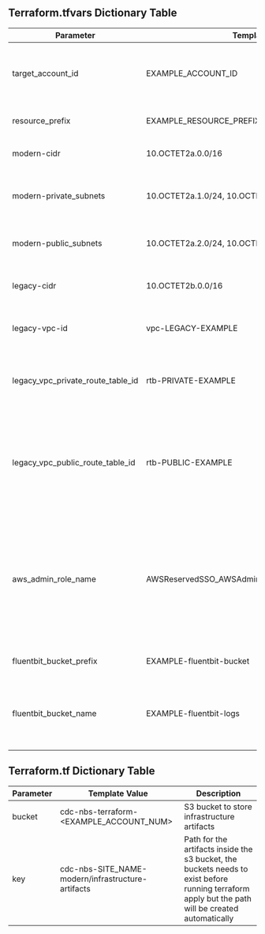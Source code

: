 ## Terraform.tfvars Dictionary Table

| Parameter | Template Value | Description | Required |
| --- | --- | --- | --- |
| target_account_id | EXAMPLE_ACCOUNT_ID | Account ID for the infrastructure deployment AWS Account ID | Y |
| resource_prefix | EXAMPLE_RESOURCE_PREFIX | Prefix for all the resources | Y |
| modern-cidr | 10.OCTET2a.0.0/16 | A new CIDR range for modern vpc | Y |
| modern-private_subnets | 10.OCTET2a.1.0/24, 10.OCTET2a.3.0/24 | A new modern private subnet cidr range | Y |
| modern-public_subnets | 10.OCTET2a.2.0/24, 10.OCTET2a.4.0/24 | A new modern public subnet cidr range | Y |
| legacy-cidr | 10.OCTET2b.0.0/16 | Existing VPC CIDR for NBS classic application | Y |
| legacy-vpc-id | vpc-LEGACY-EXAMPLE | Existing NBS Classic application VPC ID | Y |
| legacy_vpc_private_route_table_id | rtb-PRIVATE-EXAMPLE | Route table used by the subnets to which the database is attached | Y |
| legacy_vpc_public_route_table_id | rtb-PUBLIC-EXAMPLE | route table used by the subnets the application server(s) and/or the application load balancer are attached to | Y |
| aws_admin_role_name | AWSReservedSSO_AWSAdministratorAccess_EXAMPLE_ROLE | Role IAM/SSO user assumes when logged in. Run: aws sts get-caller-identity to get the unique portion of the role | Y |
| fluentbit_bucket_prefix | EXAMPLE-fluentbit-bucket | S3 bucket prefix for FluentBit | Y |
| fluentbit_bucket_name | EXAMPLE-fluentbit-logs | S3 bucket that will be created to capture consolidated logs via FluentBit | Y |

## Terraform.tf Dictionary Table

| Parameter | Template Value | Description |
| --- | --- | --- |
| bucket | cdc-nbs-terraform-<EXAMPLE_ACCOUNT_NUM> | S3 bucket to store infrastructure artifacts | Y |
| key | cdc-nbs-SITE_NAME-modern/infrastructure-artifacts | Path for the artifacts inside the s3 bucket, the buckets needs to exist before running terraform apply but the path will be created automatically | Y |
